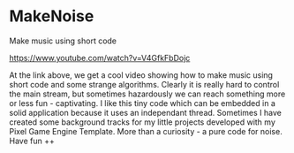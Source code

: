# MakeNoise
Make music using short code

https://www.youtube.com/watch?v=V4GfkFbDojc

At the link above, we get a cool video showing how to make music using short code and some strange algorithms. Clearly it is really hard to control the main stream, but sometimes hazardously we can reach something more or less fun - captivating. I like this tiny code which can be embedded in a solid application because it uses an independant thread. Sometimes I have created some background tracks for my little projects developed with my Pixel Game Engine Template. More than a curiosity - a pure code for noise. Have fun ++
